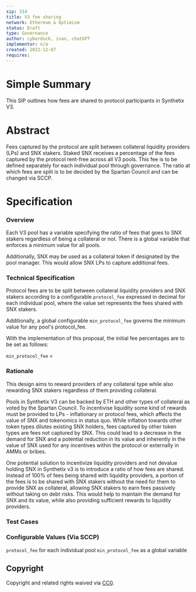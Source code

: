```yaml
---
sip: 314
title: V3 fee sharing
network: Ethereum & Optimism
status: Draft
type: Governance
author: cyberduck, ivan, chatGPT
implementor: n/a
created: 2022-12-07
requires: 
---
```


# Simple Summary

<p>This SIP outlines how fees are shared to protocol participants in Synthetix V3.</p>

# Abstract

Fees captured by the protocol are split between collateral liquidity providers (LPs) and SNX stakers. Staked SNX receives a percentage of the fees captured by the protocol rent-free across all V3 pools. This fee is to be defined separately for each individual pool through governance. The ratio at which fees are split is to be decided by the Spartan Council and can be changed via SCCP.

# Specification


### Overview

Each V3 pool has a variable specifying the ratio of fees that goes to SNX stakers regardless of being a collateral or not. There is a global variable that enforces a minimum value for all pools.

Additionally, SNX may be used as a collateral token if designated by the pool manager. This would allow SNX LPs to capture additional fees. 

### Technical Specification

Protocol fees are to be split between collateral liquidity providers and SNX stakers according to a configurable `protocol_fee` expressed in decimal for each individual pool, where the value set represents the fees shared with SNX stakers. 

Additionally, a global configurable `min_protocol_fee` governs the minimum value for any pool's protocol_fee.

With the implementation of this proposal, the initial fee percentages are to be set as follows:

`min_protocol_fee` = 


### Rationale

This design aims to reward providers of any collateral type while also rewarding SNX stakers regardless of them providing collateral. 

Pools in Synthetix V3 can be backed by ETH and other types of collateral as voted by the Spartan Council. To incentivise liquidity some kind of rewards must be provided to LPs - inflationary or protocol fees, which affects the value of SNX and tokenomics in status quo. While inflation towards other token types dilutes existing SNX holders, fees captured by other token types are fees not captured by SNX. This could lead to a decrease in the demand for SNX and a potential reduction in its value and inherently in the value of SNX used for any incentives within the protocol or externally in AMMs or bribes. 

One potential solution to incentivize liquidity providers and not devalue holding SNX in Synthetix v3 is to introduce a ratio of how fees are shared. Instead of 100% of fees being shared with liquidity providers, a portion of the fees is to be shared with SNX stakers without the need for them to provide SNX as collateral, allowing SNX stakers to earn fees passively without taking on debt risks. This would help to maintain the demand for SNX and its value, while also providing sufficient rewards to liquidity providers. 


### Test Cases




### Configurable Values (Via SCCP)

`protocol_fee` for each individual pool
`min_protocol_fee` as a global variable


## Copyright

Copyright and related rights waived via [CC0](https://creativecommons.org/publicdomain/zero/1.0/).
